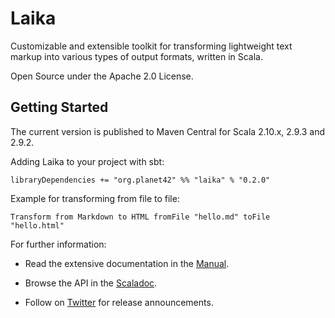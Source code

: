 Laika
=====

Customizable and extensible toolkit for transforming lightweight text markup into various types of output formats, written in Scala.

Open Source under the Apache 2.0 License.


Getting Started
---------------

The current version is published to Maven Central for Scala 2.10.x, 2.9.3 and 2.9.2.


Adding Laika to your project with sbt:

    libraryDependencies += "org.planet42" %% "laika" % "0.2.0"


Example for transforming from file to file:

    Transform from Markdown to HTML fromFile "hello.md" toFile "hello.html"


For further information:

* Read the extensive documentation in the [Manual].

* Browse the API in the [Scaladoc].

* Follow on [Twitter] for release announcements.
 

[Manual]: http://planet42.github.com/Laika/index.html
[Scaladoc]: http://planet42.github.com/Laika/api/
[Twitter]: https://twitter.com/_planet42


